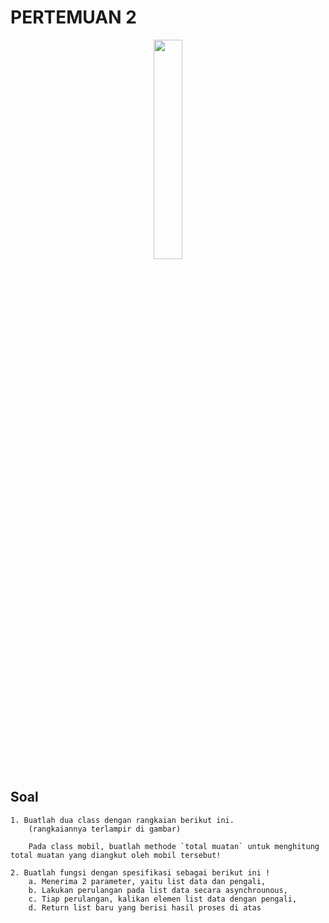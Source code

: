 # PERTEMUAN 2

<p align="center">
  <img src="https://media.tenor.com/mKTS5nbF1zcAAAAd/cute-anime-dancing.gif" width="30%" height="30%">
</p>

<!--
<p align="center">
  <img src="https://raw.githubusercontent.com/abhisheknaiidu/abhisheknaiidu/master/code.gif" width="50%" height="50%">
</p>
-->

## Soal
```
1. Buatlah dua class dengan rangkaian berikut ini.
    (rangkaiannya terlampir di gambar)

    Pada class mobil, buatlah methode `total muatan` untuk menghitung total muatan yang diangkut oleh mobil tersebut! 

2. Buatlah fungsi dengan spesifikasi sebagai berikut ini ! 
    a. Menerima 2 parameter, yaitu list data dan pengali, 
    b. Lakukan perulangan pada list data secara asynchrounous, 
    c. Tiap perulangan, kalikan elemen list data dengan pengali, 
    d. Return list baru yang berisi hasil proses di atas

```

